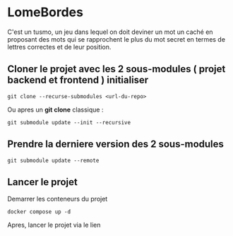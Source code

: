 # LomeBordes

C'est un tusmo, un jeu dans lequel on doit deviner un mot un caché en proposant des mots qui se rapprochent le plus du mot secret en termes de lettres correctes et de leur position.


## Cloner le projet avec les 2 sous-modules ( projet backend et frontend ) initialiser 
```
git clone --recurse-submodules <url-du-repo>
```
Ou apres un **git clone**  classique :
```
git submodule update --init --recursive 
```

## Prendre la derniere version des 2 sous-modules
```
git submodule update --remote
```

## Lancer le projet
Demarrer les conteneurs du projet
```
docker compose up -d
```

Apres, lancer le projet via le lien 